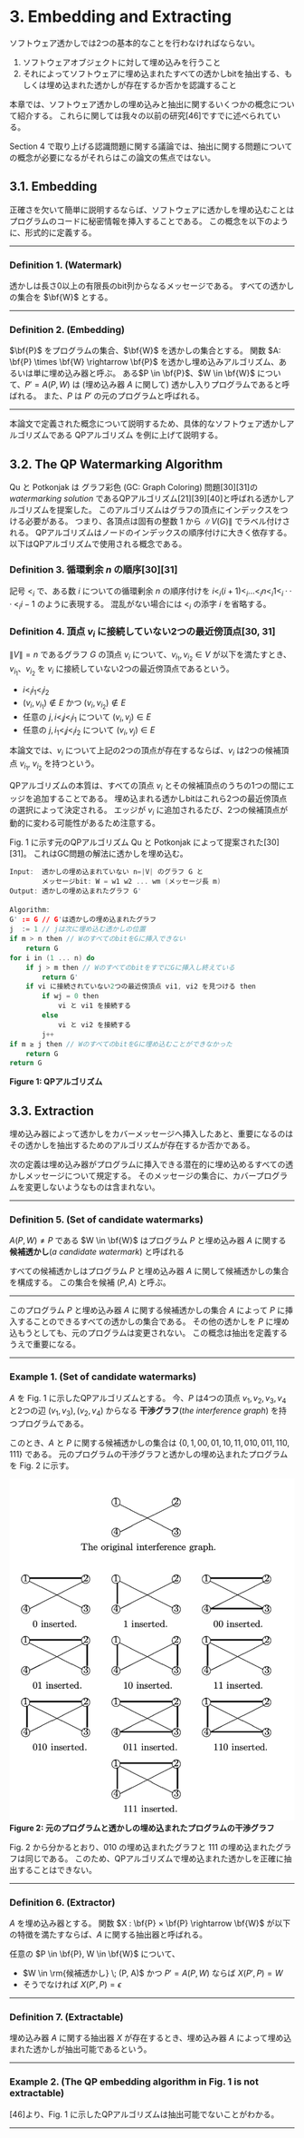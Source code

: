 # 3. Embedding and Extracting

ソフトウェア透かしでは2つの基本的なことを行わなければならない。

1. ソフトウェアオブジェクトに対して埋め込みを行うこと
2. それによってソフトウェアに埋め込まれたすべての透かしbitを抽出する、もしくは埋め込まれた透かしが存在するか否かを認識すること

本章では、ソフトウェア透かしの埋め込みと抽出に関するいくつかの概念について紹介する。
これらに関しては我々の以前の研究[46]ですでに述べられている。

Section 4 で取り上げる認識問題に関する議論では、抽出に関する問題についての概念が必要になるがそれらはこの論文の焦点ではない。

## 3.1. Embedding

正確さを欠いて簡単に説明するならば、ソフトウェアに透かしを埋め込むことはプログラムのコードに秘密情報を挿入することである。
この概念を以下のように、形式的に定義する。

---

### Definition 1. (Watermark)

透かしは長さ0以上の有限長のbit列からなるメッセージである。
すべての透かしの集合を $\bf{W}$ とする。

---

### Definition 2. (Embedding)

$\bf{P}$ をプログラムの集合、$\bf{W}$ を透かしの集合とする。
関数 $A: \bf{P} \times \bf{W} \rightarrow \bf{P}$ を透かし埋め込みアルゴリズム、あるいは単に埋め込み器と呼ぶ。
ある$P \in \bf{P}$、$W \in \bf{W}$ について、$P' = A(P, W)$ は (埋め込み器 $A$ に関して) 透かし入りプログラムであると呼ばれる。
また、$P$ は $P'$ の元のプログラムと呼ばれる。

---

本論文で定義された概念について説明するため、具体的なソフトウェア透かしアルゴリズムである QPアルゴリズム を例に上げて説明する。

## 3.2. The QP Watermarking Algorithm

Qu と Potkonjak は グラフ彩色 (GC: Graph Coloring) 問題[30][31]の *watermarking solution* であるQPアルゴリズム[21][39][40]と呼ばれる透かしアルゴリズムを提案した。
このアルゴリズムはグラフの頂点にインデックスをつける必要がある。
つまり、各頂点は固有の整数 $1$ から $\|V(G)\|$ でラベル付けされる。
QPアルゴリズムはノードのインデックスの順序付けに大きく依存する。
以下はQPアルゴリズムで使用される概念である。

### Definition 3. 循環剰余 $n$ の順序[30][31]

記号 $<_i$ で、ある数 $i$ についての循環剰余 $n$ の順序付けを $i <_i (i+ 1) <_i ...<_i n <_i 1 <_i ··· <_i i−1$ のように表現する。
混乱がない場合には $<_i$ の添字 $i$ を省略する。

### Definition 4. 頂点 $v_i$ に接続していない2つの最近傍頂点[30, 31]

$\|V\|=n$ であるグラフ $G$ の頂点 $v_i$ について、$v_{i_1}, v_{i_2} \in V$ が以下を満たすとき、$v_{i_1}$、$v_{i_2}$ を $v_i$ に接続していない2つの最近傍頂点であるという。

- $i <_i i_1 <_i i_2$
- $(v_i, v_{i_1}) \notin E$ かつ $(v_i, v_{i_2}) \notin E$
- 任意の $j, i <_i j <_i i_1$ について $(v_i, v_j) \in E$
- 任意の $j, i_1 <_i j <_i i_2$ について $(v_i, v_j) \in E$

本論文では、$v_i$ について上記の2つの頂点が存在するならば、$v_i$ は2つの候補頂点 $v_{i_1}$, $v_{i_2}$ を持つという。

QPアルゴリズムの本質は、すべての頂点 $v_i$ とその候補頂点のうちの1つの間にエッジを追加することである。
埋め込まれる透かしbitはこれら2つの最近傍頂点の選択によって決定される。
エッジが $v_i$ に追加されるたび、2つの候補頂点が動的に変わる可能性があるため注意する。

Fig. 1 に示す元のQPアルゴリズム Qu と Potkonjak によって提案された[30][31]。
これはGC問題の解法に透かしを埋め込む。

```c
Input:  透かしの埋め込まれていない n=|V| のグラフ G と
        メッセージbit: W = w1 w2 ... wm (メッセージ長 m)
Output: 透かしの埋め込まれたグラフ G'

Algorithm:
G' := G // G'は透かしの埋め込まれたグラフ
j  := 1 // jは次に埋め込む透かしの位置
if m > n then // WのすべてのbitをGに挿入できない
    return G
for i in (1 ... n) do
    if j > m then // WのすべてのbitをすでにGに挿入し終えている
        return G'
    if vi に接続されていない2つの最近傍頂点 vi1, vi2 を見つける then
        if wj = 0 then
            vi と vi1 を接続する
        else
            vi と vi2 を接続する
        j++
if m ≥ j then // WのすべてのbitをGに埋め込むことができなかった
    return G
return G
```
**Figure 1: QPアルゴリズム**

## 3.3. Extraction

<!-- textlint-disable preset-japanese/no-doubled-joshi -->
埋め込み器によって透かしをカバーメッセージへ挿入したあと、重要になるのはその透かしを抽出するためのアルゴリズムが存在するか否かである。
<!-- textlint-enable preset-japanese/no-doubled-joshi -->

次の定義は埋め込み器がプログラムに挿入できる潜在的に埋め込めるすべての透かしメッセージについて規定する。
そのメッセージの集合に、カバープログラムを変更しないようなものは含まれない。

---

### Definition 5. (Set of candidate watermarks)

$A(P, W) \ne P$ である $W \in \bf{W}$ はプログラム $P$ と埋め込み器 $A$ に関する **候補透かし**(*a candidate watermark*) と呼ばれる

すべての候補透かしはプログラム $P$ と埋め込み器 $A$ に関して候補透かしの集合を構成する。
この集合を候補 $(P, A)$ と呼ぶ。

---

このプログラム $P$ と埋め込み器 $A$ に関する候補透かしの集合 $A$ によって $P$ に挿入することのできるすべての透かしの集合である。
その他の透かしを $P$ に埋め込もうとしても、元のプログラムは変更されない。
この概念は抽出を定義するうえで重要になる。

---

### Example 1. (Set of candidate watermarks)

<!-- textlint-disable preset-ja-technical-writing/max-comma -->
$A$ を Fig. 1 に示したQPアルゴリズムとする。
今、$P$ は4つの頂点 $v_1, v_2, v_3, v_4$ と2つの辺 $(v_1, v_3), (v_2, v_4)$ からなる **干渉グラフ**(*the interference graph*) を持つプログラムである。

このとき、$A$ と $P$ に関する候補透かしの集合は $\{0, 1, 00, 01, 10, 11, 010, 011, 110, 111\}$ である。
元のプログラムの干渉グラフと透かしの埋め込まれたプログラムを Fig. 2 に示す。
<!-- textlint-enable preset-ja-technical-writing/max-comma -->

![](fig2.png)
**Figure 2: 元のプログラムと透かしの埋め込まれたプログラムの干渉グラフ**

Fig. 2 から分かるとおり、$010$ の埋め込まれたグラフと $111$ の埋め込まれたグラフは同じである。
このため、QPアルゴリズムで埋め込まれた透かしを正確に抽出することはできない。

---

### Definition 6. (Extractor)

$A$ を埋め込み器とする。
関数 $X : \bf{P} × \bf{P} \rightarrow \bf{W}$ が以下の特徴を満たすならば、$A$ に関する抽出器と呼ばれる。

任意の $P \in \bf{P}, W \in \bf{W}$ について、
- $W \in \rm{候補透かし} \; (P, A)$ かつ $P' = A(P, W)$ ならば $X(P', P) = W$
- そうでなければ $X(P', P) = \epsilon$

---

### Definition 7. (Extractable)

埋め込み器 $A$ に関する抽出器 $X$ が存在するとき、埋め込み器 $A$ によって埋め込まれた透かしが抽出可能であるという。

---

### Example 2. (The QP embedding algorithm in Fig. 1 is not extractable)

[46]より、Fig. 1 に示したQPアルゴリズムは抽出可能でないことがわかる。

---
